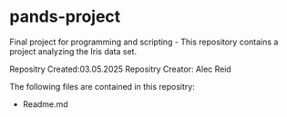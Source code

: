 # pands-project
Final project for programming and scripting - This repository contains a project analyzing the Iris data set. 

Repositry Created:03.05.2025 
Repositry Creator: Alec Reid

The following files are contained in this repositry:
- Readme.md
